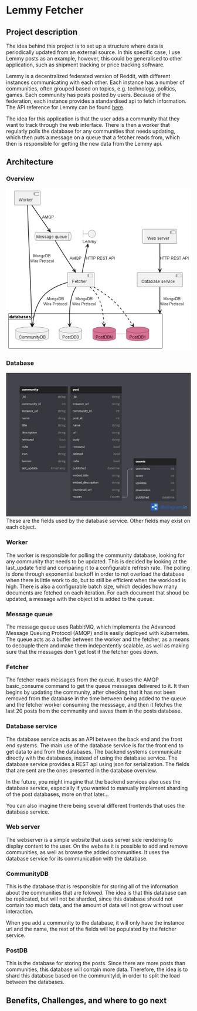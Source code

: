 # Lemmy Fetcher
## Project description
The idea behind this project is to set up a structure where data is periodically updated from an external source. In this specific case, I use Lemmy posts as an example, however, this could be generalised to other application, such as shipment tracking or price tracking software.

Lemmy is a decentralized federated version of Reddit, with different instances communicating with each other. Each instance has a number of communities, often grouped based on topics, e.g. technology, politics, games. Each community has posts posted by users. Because of the federation, each instance provides a standardised api to fetch information. The API reference for Lemmy can be found [here](https://join-lemmy.org/docs/index.html).

The idea for this application is that the user adds a community that they want to track through the web interface. There is then a worker that regularly polls the database for any communities that needs updating, which then puts a message on a queue that a fetcher reads from, which then is responsible for getting the new data from the Lemmy api.

## Architecture
### Overview
![image](Architecture.png)

### Database 
![image](DB_Design.png)
These are the fields used by the database service. Other fields may exist on each object.

### Worker
The worker is responsible for polling the community database, looking for any community that needs to be updated. This is decided by looking at the last_update field and comparing it to a configurable refresh rate. The polling is done through exponential backoff in order to not overload the database when there is little work to do, but to still be efficient when the workload is high. There is also a configurable batch size, which decides how many documents are fetched on each iteration. For each document that shoud be updated, a message with the object id is added to the queue. 

### Message queue
The message queue uses RabbitMQ, which implements the Advanced Message Queuing Protocol (AMQP) and is easily deployed with kubernetes. The queue acts as a buffer between the worker and the fetcher, as a means to decouple them and make them indepentently scalable, as well as making sure that the messages don't get lost if the fetcher goes down.

### Fetcher
The fetcher reads messages from the queue. It uses the AMQP basic_consume command to get the queue messages delivered to it. It then begins by updating the community, after checking that it has not been removed from the database in the time between being added to the queue and the fetcher worker consuming the messsage, and then it fetches the last 20 posts from the community and saves them in the posts database.

### Database service
The database service acts as an API between the back end and the front end systems. The main use of the database service is for the front end to get data to and from the databases. The backend systems communicate directly with the databases, instead of using the database service. The database service provides a REST api using json for serialization. The fields that are sent are the ones presented in the database overview.

In the future, you might imagine that the backend services also uses the database service, especially if you wanted to manually implement sharding of the post databases, more on that later...

You can also imagine there being several different frontends that uses the database service.

### Web server
The webserver is a simple website that uses server side rendering to display content to the user. On the website it is possible to add and remove communities, as well as browse the added communities. It uses the database service for its communication with the database.

### CommunityDB
This is the database that is responsible for storing all of the information about the communities that are folowed. The idea is that this database can be replicated, but will not be sharded, since this database should not contain *too* much data, and the amount of data will not grow without user interaction.

When you add a community to the database, it will only have the instance url and the name, the rest of the fields will be populated by the fetcher service.

### PostDB
This is the database for storing the posts. Since there are more posts than communities, this database will contain more data. Therefore, the idea is to shard this database based on the communityId, in order to split the load between the databases.

## Benefits, Challenges, and where to go next
